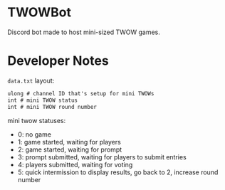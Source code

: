 # TWOWBot
Discord bot made to host mini-sized TWOW games.

# Developer Notes
`data.txt` layout:

```md
ulong # channel ID that's setup for mini TWOWs
int # mini TWOW status
int # mini TWOW round number
```

mini twow statuses:
- 0: no game
- 1: game started, waiting for players
- 2: game started, waiting for prompt
- 3: prompt submitted, waiting for players to submit entries
- 4: players submitted, waiting for voting
- 5: quick intermission to display results, go back to 2, increase round number
